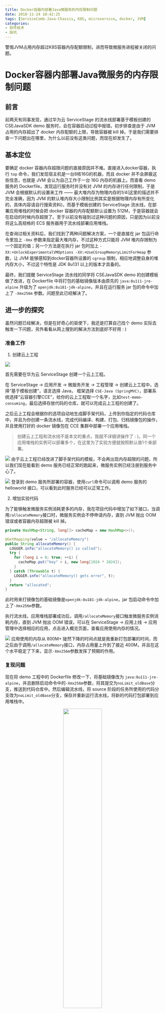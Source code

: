 ```yaml
---
title: Docker容器内部署Java微服务的内存限制问题
date: 2018-11-24 10:42:25
tags: [ServiceComb-Java-Chassis, K8S, microservice, docker, JVM]
categories:
- 软件技术
- 踩坑
---
```


警惕JVM占用内存超过K8S容器内存配额限制，进而导致微服务进程被关闭的问题。
<!-- more -->
# Docker容器内部署Java微服务的内存限制问题

## 前言

前两天有同事发现，通过华为云 ServiceStage 的流水线部署基于模板创建的 CSEJavaSDK demo 服务时，会在容器启动过程中报错。初步排查是由于 JVM 占用的内存超出了 docker 内存配额的上限，导致容器被 kill 掉。于是我们需要排查一下问题出在哪里，为什么以前没有这类问题，而现在却发生了。

## 基本定位

要确定 docker 容器内存超限问题的直接原因并不难。直接进入docker容器，执行 `top` 命令，我们发现宿主机是一台8核16G的机器，而且 docker 并不会屏蔽这些信息，也就是 JVM 会认为自己工作于一台 16G 内存的机器上。而查看 demo 服务的 Dockerfile，发现运行服务时并没有对 JVM 的内存进行任何限制，于是 JVM 会根据默认的设置来工作 —— 最大堆内存为物理内存的1/4(这里的描述并不完全准确，因为 JVM 的默认堆内存大小限制比例其实是根据物理内存有所变化的，具体内容请自行搜索资料)，而基于模板创建的 ServiceStage 流水线，在部署应用堆栈的时候会把 docker 容器的内存配额默认设置为 512M，于是容器就会在启动的时候内存超限了。至于以前没有碰到过这种问题的原因，只是因为以前没将这么高规格的 ECS 服务器用于流水线部署应用堆栈。

在查询过相关资料后，我们找到了两种问题解决方案，一个是直接在 jar 包运行命令里加上 `-Xmx` 参数来指定最大堆内存，不过这种方式只能将 JVM 堆内存限制为一个固定的值；另一个方法是在执行 jar 包时加上 `-XX:+UnlockExperimentalVMOptions -XX:+UseCGroupMemoryLimitForHeap` 参数，让 JVM 能够感知到docker容器所设置的 `cgroup` 限制，相应地调整自身的堆内存大小，不过这个特性是 JDK 8u131 以上的版本才具备的。

最终，我们提醒 ServiceStage 流水线的同学将 CSEJavaSDK demo 的创建模板做了改进，在 Dockerfile 中将打包的基础镜像版本由原先的 `java:8u111-jre-alpine` 升级为了 `openjdk:8u181-jdk-alpine`，并且在运行服务 jar 包的命令中加上了 `-Xmx256m` 参数。问题至此已经解决了。

## 进一步的探究

虽然问题已经解决，但是在好奇心的驱使下，我还是打算自己找个 demo 实际去触发一下问题，另外看看从网上搜到的解决方法到底好不好用 : )

### 准备工作

1. 创建云上工程

  ![](/img/blog/MemoryConsumingOfJvmInDocker/create_cloud-base_project.PNG)

  首先需要在华为云 ServiceStage 创建一个云上工程。

  在 ServiceStage -> 应用开发 -> 微服务开发 -> 工程管理 -> 创建云上工程中，选择“基于模板创建”，语言选择 Java， 框架选择 `CSE-Java (SpringMVC)`，部署系统选择“云容器引擎CCE”，给你的云上工程取一个名字，比如`test-memo-consuming`，最后选择存放代码的仓库，就可以完成云上工程的创建了。

  之后云上工程会根据你的选项自动地生成脚手架代码，上传到你指定的代码仓库中，并且为你创建一条流水线，完成代码编译、构建、打包、归档镜像包的操作，并且使用打好的 docker 镜像包在 CCE 集群中部署一个应用堆栈。

  > 创建云上工程和流水线不是本文的重点，我就不详细讲操作了 : )。同一个应用堆栈的实例可以部署多个，在这里为了实验方便就按照默认值1个来部署。

  ![](/img/blog/MemoryConsumingOfJvmInDocker/demo_service_instance.PNG)
  由于云上工程已经改进了脚手架代码的模板，不会再出现内存超限的问题，所以我们现在能看到 demo 服务已经正常的跑起来，微服务实例已经注册到服务中心了。

  ![](/img/blog/MemoryConsumingOfJvmInDocker/curl_helloworld.PNG)
  登录到 demo 服务所部署的容器，使用`curl`命令可以调用 demo 服务的 helloworld 接口，可以看到此时服务已经可以正常工作。

2. 增加实验代码

  为了能够触发微服务实例消耗更多的内存，我在项目代码中增加了如下接口，当调用`/allocateMemory`接口时，微服务实例会不停申请内存，直到 JVM 抛出 OOM 错误或者容器内存超限被 kill 掉。

  ```java
  private HashMap<String, long[]> cacheMap = new HashMap<>();

  @GetMapping(value = "/allocateMemory")
  public String allocateMemory() {
    LOGGER.info("allocateMemory() is called");
    try {
      for (long i = 0; true; ++i) {
        cacheMap.put("key" + i, new long[1024 * 1024]);
      }
    } catch (Throwable t) {
      LOGGER.info("allocateMemory() gets error", t);
    }
    return "allocated";
  }
  ```

  此时用来打镜像包的基础镜像是`openjdk:8u181-jdk-alpine`，jar 包启动命令中加上了`-Xmx256m`参数。

  执行流水线，应用堆栈部署成功后，调用`/allocateMemory`接口触发微服务实例消耗内存，直到 JVM 抛出 OOM 错误，可以在 ServiceStage -> 应用上线 -> 应用管理中选择相应的应用，点击进入概览页面，查看应用使用内存的情况。

  ![](/img/blog/MemoryConsumingOfJvmInDocker/deploy_normal.PNG)
  应用使用的内存从 800M+ 陡然下降的时间点就是我重新打包部署的时间，而之后由于调用`/allocateMemory`接口，内存占用量上升到了接近 400M，并且在这个水平稳定了下来，显示`-Xmx256m`参数发挥了预期的作用。

### 复现问题

现在将 demo 工程中的 Dockerfile 修改一下，将基础镜像改为 `java:8u111-jre-alpine`，并且删除启动命令中的`-Xmx256m`参数，将其提交为`noLimit_oldBase`分支，推送到代码仓库中。然后编辑流水线，将 source 阶段的任务所使用的代码分支改为`noLimit_oldBase`分支，保存并重新运行流水线，将新的代码打包部署到应用堆栈中。

<div align=center><img src="/img/blog/MemoryConsumingOfJvmInDocker/deploy_noLimit_oldBase.PNG" width="50%" height="50%"/></div>
在微服务实例列表中查询到新的微服务实例的 endpoint IP 后，调用`/allocateMemory`接口，观察内存情况，内存从接近 400M 突然掉下去一下，然后又上升到约 450M 的时间点就是修改代码后的微服务实例部署成功的时间点，之后内存占用量突然下跌就是因为调用`/allocateMemory`接口导致容器内存超限被 kill 掉了。

如果你事先使用`docker logs -f`命令查看容器日志的话，那么日志大概是这个样子的
```
2018-11-23 15:40:04,920  INFO SCBEngine:152 - receive MicroserviceInstanceRegisterTask event, check instance Id...
2018-11-23 15:40:04,920  INFO SCBEngine:154 - instance registry succeeds for the first time, will send AFTER_REGISTRY event.
2018-11-23 15:40:04,925  WARN VertxTLSBuilder:116 - keyStore [server.p12] file not exist, please check!
2018-11-23 15:40:04,925  WARN VertxTLSBuilder:136 - trustStore [trust.jks] file not exist, please check!
2018-11-23 15:40:04,928  INFO DataFactory:62 - Monitor data sender started. Configured data providers is {com.huawei.paas.cse.tcc.upload.TransactionMonitorDataProvider,com.huawei.paas.monitor.HealthMonitorDataProvider,}
2018-11-23 15:40:04,929  INFO ServiceCenterTask:51 - read MicroserviceInstanceRegisterTask status is FINISHED
2018-11-23 15:40:04,939  INFO TestmemoconsumingApplication:57 - Started TestmemoconsumingApplication in 34.81 seconds (JVM running for 38.752)
2018-11-23 15:40:14,943  INFO AbstractServiceRegistry:258 - find instances[1] from service center success. service=default/CseMonitoring/latest, old revision=null, new revision=28475010.1
2018-11-23 15:40:14,943  INFO AbstractServiceRegistry:266 - service id=8b09a7085f4011e89f130255ac10470c, instance id=8b160d485f4011e89f130255ac10470c, endpoints=[rest://100.125.0.198:30109?sslEnabled=true]
2018-11-23 15:40:34,937  INFO ServiceCenterTaskMonitor:39 - sc task interval changed from -1 to 30
2018-11-23 15:47:03,823  INFO SPIServiceUtils:76 - Found SPI service javax.ws.rs.core.Response$StatusType, count=0.
2018-11-23 15:47:04,657  INFO TestmemoconsumingImpl:39 - allocateMemory() is called
Killed
```
可以看到`allocateMemory`方法被调用，然后 JVM 还没来得及抛出 OOM 错误，整个容器就被 kill 掉了。

> 这里也给大家提了一个醒：**不要以为自己的服务容器能启动起来就万事大吉了**，如果没有特定的限制，JVM 会在运行时继续申请堆内存，也有可能造成内存用量超过 docker 容器的配额！

### 让 JVM 感知`cgroup`限制

前文提到还有另外一种方法解决 JVM 内存超限的问题，这种方法可以让 JVM 自动感知 docker 容器的 `cgroup` 限制，从而动态的调整堆内存大小，感觉挺不错的。我们也来试一下这种方法，看看效果如何 ; )

回到demo项目代码的`master`分支，将 Dockerfile 中启动命令参数的`-Xmx256m`替换为`-XX:+UnlockExperimentalVMOptions -XX:+UseCGroupMemoryLimitForHeap`，提交为`useCGroupMemoryLimitForHeap`分支，推送到代码仓库里。再次运行流水线进行构建部署。

<div align=center><img src="/img/blog/MemoryConsumingOfJvmInDocker/deploy_useCGroupMemoryLimitForHeap.PNG" width="50%" height="50%"/></div>
等 demo 服务部署成功后，再次调用`/allocateMemory`接口，容器的内存占用情况如上图所示（最右边的那一部分连续曲线），内存上升到一定程度后，JVM 抛出了 OOM 错误，没有继续申请堆内存。看来这种方式也是有效果的。

不过，仔细观察容器的内存占用情况，可以发现容器所使用的内存仅为不到 300M，而我们对于这个容器的内存配额限制为 512M，也就是还有 200M+ 是闲置的，并不会被 JVM 利用。这个利用率，比起上文中直接设置`-Xmx256m`的内存利用率要低 : ( 。推测是因为 JVM 并不会感知到自己是部署在一个 docker 容器里的，所以它把当前的环境当成一个物理内存只有 512M 的物理机，按照比例来限制自己的最大堆内存，另一部分就被闲置了。

> 如此看来，如果想要充分利用自己的服务器资源，还是得多花一点功夫，手动调整好`-Xmx`参数。

## 参考资料

- [Java and Docker, the limitations](https://royvanrijn.com/blog/2018/05/java-and-docker-memory-limits/ "Java and Docker, the limitations")
- [Java inside docker: What you must know to not FAIL](https://developers.redhat.com/blog/2017/03/14/java-inside-docker/ "Java inside docker: What you must know to not FAIL - RHD Blog")

